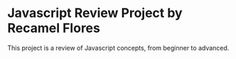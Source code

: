 # Javascript Review Project by Recamel Flores
This project is a review of Javascript concepts, from beginner to advanced.